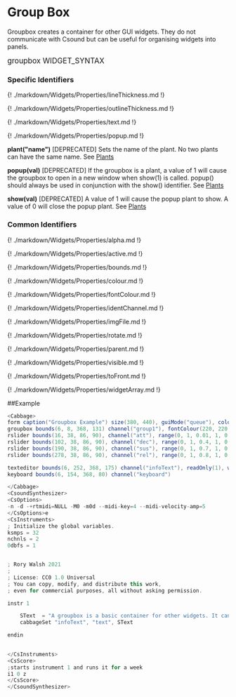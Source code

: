 # Group Box

Groupbox creates a container for other GUI widgets. They do not communicate with Csound but can be useful for organising widgets into panels.

<big></pre>
groupbox WIDGET_SYNTAX
</pre></big>

### Specific Identifiers

{! ./markdown/Widgets/Properties/lineThickness.md !}

{! ./markdown/Widgets/Properties/outlineThickness.md !}  

{! ./markdown/Widgets/Properties/text.md !}

{! ./markdown/Widgets/Properties/popup.md !} 

**plant("name")** [DEPRECATED] Sets the name of the plant. No two plants can have the same name. See [Plants](./plants.md)

**popup(val)** [DEPRECATED] If the groupbox is a plant, a value of 1 will cause the groupbox to open in a new window when show(1) is called. popup() should always be used in conjunction with the show() identifier. See [Plants](./plants.md)

**show(val)** [DEPRECATED] A value of 1 will cause the popup plant to show. A value of 0 will close the popup plant. See [Plants](./plants.md)

### Common Identifiers

{! ./markdown/Widgets/Properties/alpha.md !}  

{! ./markdown/Widgets/Properties/active.md !}  

{! ./markdown/Widgets/Properties/bounds.md !}  

{! ./markdown/Widgets/Properties/colour.md !}  

{! ./markdown/Widgets/Properties/fontColour.md !}   

{! ./markdown/Widgets/Properties/identChannel.md !}  

{! ./markdown/Widgets/Properties/imgFile.md !} 

{! ./markdown/Widgets/Properties/rotate.md !}  

{! ./markdown/Widgets/Properties/parent.md !} 

{! ./markdown/Widgets/Properties/visible.md !}  

{! ./markdown/Widgets/Properties/toFront.md !} 

{! ./markdown/Widgets/Properties/widgetArray.md !}  

<!--(End of identifiers)/-->

##Example
<!--(Widget Example)/-->
```csharp
<Cabbage>
form caption("Groupbox Example") size(380, 440), guiMode("queue"), colour(2, 145, 209) pluginId("def1")
groupbox bounds(6, 8, 368, 131) channel("group1"), fontColour(220, 220, 220), outlineColour(255, 255, 255), text("ADSR Envelope")colour(0, 0, 0, 0)
rslider bounds(16, 38, 86, 90), channel("att"), range(0, 1, 0.01, 1, 0.001), text("Att.")
rslider bounds(102, 38, 86, 90), channel("dec"), range(0, 1, 0.4, 1, 0.001), text("Dec.")
rslider bounds(190, 38, 86, 90), channel("sus"), range(0, 1, 0.7, 1, 0.001), text("Sus.")
rslider bounds(278, 38, 86, 90), channel("rel"), range(0, 1, 0.8, 1, 0.001), text("Rel.")

texteditor bounds(6, 252, 368, 175) channel("infoText"), readOnly(1), wrap(1), scrollbars(1)
keyboard bounds(6, 154, 368, 80) channel("keyboard")

</Cabbage>
<CsoundSynthesizer>
<CsOptions>
-n -d -+rtmidi=NULL -M0 -m0d --midi-key=4 --midi-velocity-amp=5
</CsOptions>e
<CsInstruments>
; Initialize the global variables. 
ksmps = 32
nchnls = 2
0dbfs = 1


; Rory Walsh 2021 
;
; License: CC0 1.0 Universal
; You can copy, modify, and distribute this work, 
; even for commercial purposes, all without asking permission. 

instr 1

    SText  = "A groupbox is a basic container for other widgets. It can be part the top-level component in a group (i.e, plant), but in most case is static.\n\nIt's Z index will determine if it sits in front or behind other widgets. Therefore it should b declared before any of the widgets that fit on it\n\nIt does not send any information to Csound, but you can control aspects of a groupbox from Csound by sending identifier data to its channel."
    cabbageSet "infoText", "text", SText

endin
                

</CsInstruments>
<CsScore>
;starts instrument 1 and runs it for a week
i1 0 z
</CsScore>
</CsoundSynthesizer>

```
<!--(End Widget Example)/-->

